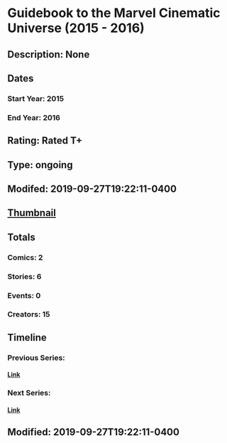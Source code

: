 # Guidebook to the Marvel Cinematic Universe (2015 - 2016)
## Description: None
## Dates
### Start Year: 2015
### End Year: 2016
## Rating: Rated T+
## Type: ongoing
## Modifed: 2019-09-27T19:22:11-0400
## [Thumbnail](http://i.annihil.us/u/prod/marvel/i/mg/b/40/image_not_available.jpg)
## Totals
### Comics: 2
### Stories: 6
### Events: 0
### Creators: 15
## Timeline
### Previous Series: 
#### [Link]()
### Next Series: 
#### [Link]()
## Modified: 2019-09-27T19:22:11-0400